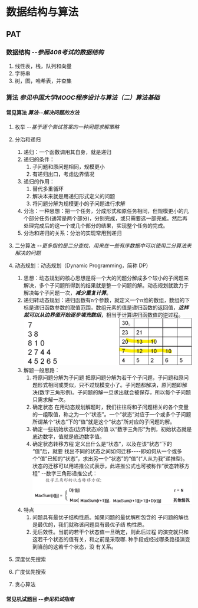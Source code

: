 # 数据结构与算法

## PAT

### 数据结构 *--参照408考试的数据结构*

1. 线性表，栈，队列和向量
2. 字符串
3. 树，图，哈希表，并查集

### 算法 *参见中国大学MOOC程序设计与算法（二）算法基础*

#### 常见算法 *算法--解决问题的方法*

1. 枚举 *--基于逐个尝试答案的一种问题求解策略*
2. 分治和递归

   1) 递归：一个函数调用其自身，就是递归
   2) 递归的条件：
      1) 子问题和原问题相同，规模更小
      2) 有递归出口，考虑边界情况
   3) 递归的作用：
      1) 替代多重循环
      2) 解决本来就是用递归形式定义的问题
      3) 将问题分解为规模更小的子问题进行求解
   4) 分治：一种思想：把一个任务，分成形式和原任务相同，但规模更小的几个部分任务(通常是两个部分)，分别完成，或只需要选一部完成。然后再处理完成后的这一个或几个部分的结果，实现整个任务的完成。
   5) 分治和递归的关系：分治的实现常用到递归
3. 二分算法 *--更多指的是二分查找，用来在一些有序数据中可以使用二分算法来解决的问题*
4. 动态规划：动态规划（Dynamic Programming，简称 DP）

   1) 思想：动态规划的核心思想是将一个大的问题分解成多个较小的子问题来解决，多个子问题所得到的结果就是整一个问题的解。动态规划就致力于解决每个子问题一次，***减少重复计算***。
   2) 递归转动态规划：递归函数有n个参数，就定义一个n维的数组，数组的下标是递归函数参数的取值范围，数组元素的值是递归函数的返回值，***这样就可以从边界值开始逐步填充数组***，相当于计算递归函数值的逆过程。![Alt text](image.png)
   3) 解题一般思路：
      1) 将原问题分解为子问题
      把原问题分解为若干个子问题，子问题和原问题形式相同或类似，只不过规模变小了。子问题都解决，原问题即解决(数字三角形例)。子问题的解一旦求出就会被保存，所以每个子问题只需求解一次。
      2) 确定状态
      在用动态规划解题时，我们往往将和子问题相关的各个变量的一组取值，称之为一个“状态”。一个“状态”对应于一个或多个子问题所谓某个“状态”下的“值”就是这个“状态”所对应的子问题的解。
      3) 确定一些初始状态(边界状态)的值
      以“数字三角形”为例，初始状态就是底边数字，值就是底边数字值。
      4) 确定状态转移方程
      定义出什么是“状态”，以及在该“状态”下的 “值”后，就要
      找出不同的状态之间如何迁移----即如何从一个或多个“值”已知的“状态”，求出另一个“状态”的“值”(“人从为我”递推型)。状态的迁移可以用递推公式表示，此递推公式也可被称作“状态转移方程”
      --数字三角形递推公式：
      ![Alt text](image-1.png)
   4) 特点
      1) 问题具有最优子结构性质。如果问题的最优解所包含的
      子问题的解也是最优的，我们就称该问题具有最优子结
      构性质。
      2) 无后效性。当前的若干个状态值一旦确定，则此后过程
      的演变就只和这若千个状态的值有关，和之前是采取哪.
      种手段或经过哪条路径演变到当前的这若千个状态，没
      有关系。

5. 深度优先搜索
6. 广度优先搜索
7. 贪心算法

#### 常见机试题目 *--参见机试指南*
